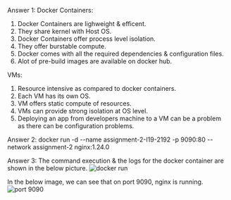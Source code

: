 Answer 1:
Docker Containers: 
1. Docker Containers are lighweight & efficent.
2. They share kernel with Host OS.
3. Docker Containers offer process level isolation.
4. They offer burstable compute.
5. Docker comes with all the required dependencies & configuration files.
6. Alot of pre-build images are available on docker hub.
   
VMs:
1. Resource intensive as compared to docker containers.
2. Each VM has its own OS.
3. VM offers static compute of resources.
4. VMs can provide strong isolation at OS level.
5. Deploying an app from developers machine to a VM can be a problem as there can be configuration problems.


Answer 2:
docker run -d --name assignment-2-I19-2192 -p 9090:80 --network assignment-2 nginx:1.24.0


Answer 3:
The command execution & the logs for the docker container are shown in the below picture.
![docker run](https://github.com/kahootali/first-contributions/assets/86046697/870b4dc0-300b-46c1-96d0-720722f61717)

In the below image, we can see that on port 9090, nginx is running.
![port 9090](https://github.com/kahootali/first-contributions/assets/86046697/09e4b2b6-a03b-4e27-bd5f-dfd9eb1b5a81)




